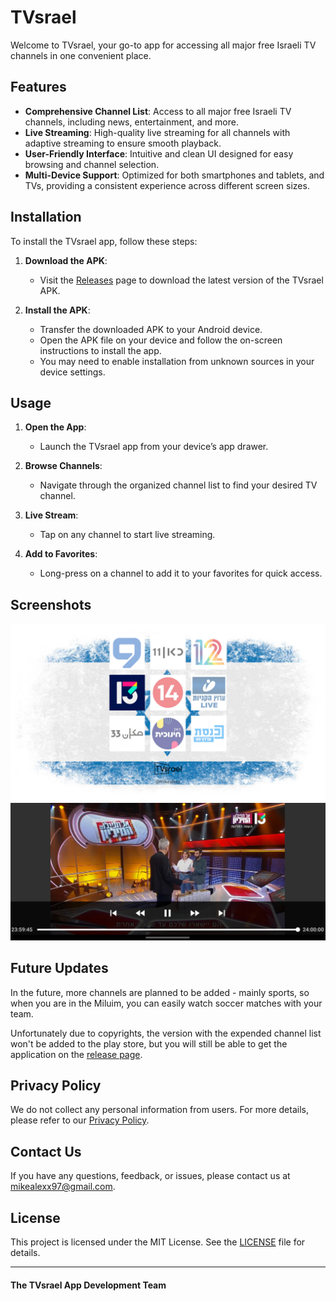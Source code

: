 # TVsrael

Welcome to TVsrael, your go-to app for accessing all major free Israeli TV channels in one convenient place.

## Features

- **Comprehensive Channel List**: Access to all major free Israeli TV channels, including news, entertainment, and more.
- **Live Streaming**: High-quality live streaming for all channels with adaptive streaming to ensure smooth playback.
- **User-Friendly Interface**: Intuitive and clean UI designed for easy browsing and channel selection.
- **Multi-Device Support**: Optimized for both smartphones and tablets, and TVs, providing a consistent experience across different screen sizes.

## Installation

To install the TVsrael app, follow these steps:

1. **Download the APK**:
   - Visit the [Releases](https://github.com/mikealexx/TVsrael/releases) page to download the latest version of the TVsrael APK.

2. **Install the APK**:
   - Transfer the downloaded APK to your Android device.
   - Open the APK file on your device and follow the on-screen instructions to install the app.
   - You may need to enable installation from unknown sources in your device settings.

## Usage

1. **Open the App**:
   - Launch the TVsrael app from your device’s app drawer.

2. **Browse Channels**:
   - Navigate through the organized channel list to find your desired TV channel.

3. **Live Stream**:
   - Tap on any channel to start live streaming.

4. **Add to Favorites**:
   - Long-press on a channel to add it to your favorites for quick access.

## Screenshots

![Channel List](screenshots/channel_list.png)
![Live Stream](screenshots/live_stream.png)

## Future Updates
In the future, more channels are planned to be added - mainly sports, so when you are in the Miluim, you can easily watch soccer matches with your team.

Unfortunately due to copyrights, the version with the expended channel list won't be added to the play store, but you will still be able to get the application on the [release page](https://github.com/mikealexx/TVsrael/releases).

## Privacy Policy

We do not collect any personal information from users. For more details, please refer to our [Privacy Policy](PRIVACY.md).

## Contact Us

If you have any questions, feedback, or issues, please contact us at [mikealexx97@gmail.com](mailto:mikealexx97@gmail.com).

## License

This project is licensed under the MIT License. See the [LICENSE](LICENSE) file for details.

---

#### The TVsrael App Development Team
